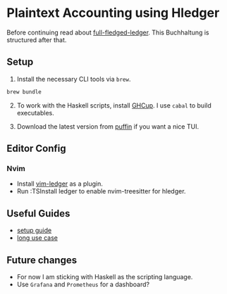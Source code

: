 # Plaintext Accounting using Hledger

Before continuing read about [full-fledged-ledger](https://github.com/adept/full-fledged-hledger/wiki/Key-principles-and-practices).
This Buchhaltung is structured after that.

## Setup

1. Install the necessary CLI tools via `brew`.

```bash
brew bundle
```

2. To work with the Haskell scripts, install [GHCup](https://www.haskell.org/ghcup/). I use `cabal` to build executables.

3. Download the latest version from [puffin](https://github.com/siddhantac/puffin?tab=readme-ov-file) if you want a nice TUI.

## Editor Config

### Nvim

- Install [vim-ledger](https://github.com/ledger/vim-ledger) as a plugin.
- Run :TSInstall ledger to enable nvim-treesitter for hledger.

## Useful Guides

- [setup guide](https://github.com/adept/full-fledged-hledger/tree/master)
- [long use case](https://memo.barrucadu.co.uk/personal-finance.html)

## Future changes

- For now I am sticking with Haskell as the scripting language.
- Use `Grafana` and `Prometheus` for a dashboard?

